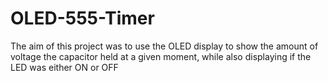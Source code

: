# OLED-555-Timer

The aim of this project was to use the OLED display to show the amount of voltage the capacitor held at a given moment, while also
displaying if the LED was either ON or OFF
